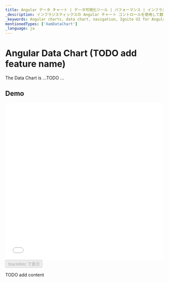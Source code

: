 ```yaml
---
title: Angular データ チャート | データ可視化ツール | パフォーマンス | インフラジスティックス
_description: インフラジスティックスの Angular チャート コントロールを使用して数百万のデータ ポイントを超高速でレンダリングします。Ignite UI for Angular グラフの高パフォーマンスをお試しください!
_keywords: Angular charts, data chart, navigation, Ignite UI for Angular, Infragistics, Angular チャート, データ チャート, パフォーマンス, インフラジスティックス
mentionedTypes: ['XamDataChart']
_language: ja
---
```


# Angular Data Chart (TODO add feature name)

The Data Chart is ...TODO ...

## Demo

<div class="sample-container loading" style="height: 500px">
    <iframe id="data-chart-chart-performance-iframe" src='{environment:dvDemosBaseUrl}/charts/data-chart-chart-performance' width="100%" height="100%" seamless frameBorder="0" onload="onXPlatSampleIframeContentLoaded(this);"></iframe>
</div>
<div>
    <button data-localize="stackblitz" disabled class="stackblitz-btn" data-iframe-id="data-chart-overview-iframe" data-demos-base-url="{environment:dvDemosBaseUrl}">StackBlitz で表示
    </button>


</div>

<div class="divider--half"></div>

TODO add content
